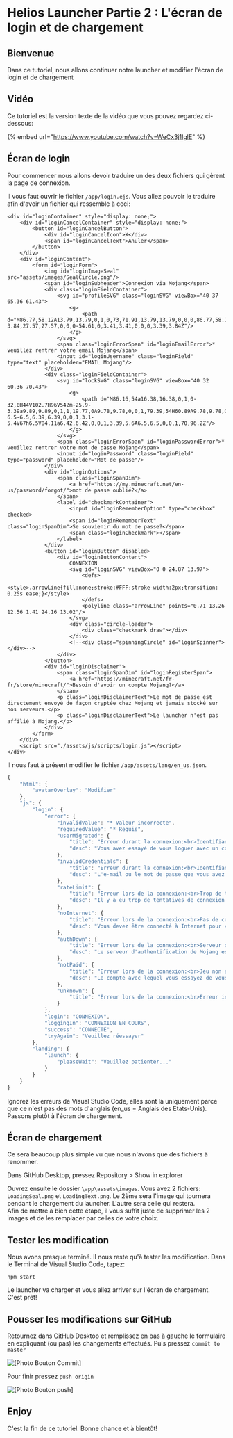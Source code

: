 # Helios Launcher Partie 2 : L'écran de login et de chargement

## Bienvenue

Dans ce tutoriel, nous allons continuer notre launcher et modifier l'écran de login et de chargement

## Vidéo

Ce tutoriel est la version texte de la vidéo que vous pouvez regardez ci-dessous:

{% embed url="https://www.youtube.com/watch?v=WeCx3j1IglE" %}

## Écran de login

Pour commencer nous allons devoir traduire un des deux fichiers qui gèrent la page de connexion.

Il vous faut ouvrir le fichier `/app/login.ejs`. Vous allez pouvoir le traduire afin d'avoir un fichier qui ressemble à ceci:

```markup
<div id="loginContainer" style="display: none;">
    <div id="loginCancelContainer" style="display: none;">
        <button id="loginCancelButton">
            <div id="loginCancelIcon">X</div>
            <span id="loginCancelText">Anuler</span>
        </button>
    </div>
    <div id="loginContent">
        <form id="loginForm">
            <img id="loginImageSeal" src="assets/images/SealCircle.png"/>
            <span id="loginSubheader">Connexion via Mojang</span>
            <div class="loginFieldContainer">
                <svg id="profileSVG" class="loginSVG" viewBox="40 37 65.36 61.43">
                    <g>
                        <path d="M86.77,58.12A13.79,13.79,0,1,0,73,71.91,13.79,13.79,0,0,0,86.77,58.12M97,103.67a3.41,3.41,0,0,0,3.39-3.84,27.57,27.57,0,0,0-54.61,0,3.41,3.41,0,0,0,3.39,3.84Z"/>
                    </g>
                </svg>
                <span class="loginErrorSpan" id="loginEmailError">* veuillez rentrer votre email Mojang</span>
                <input id="loginUsername" class="loginField" type="text" placeholder="EMAIL Mojang"/>
            </div>
            <div class="loginFieldContainer">
                <svg id="lockSVG" class="loginSVG" viewBox="40 32 60.36 70.43">
                    <g>
                        <path d="M86.16,54a16.38,16.38,0,1,0-32,0H44V102.7H96V54Zm-25.9-3.39a9.89,9.89,0,1,1,19.77,0A9.78,9.78,0,0,1,79.39,54H60.89A9.78,9.78,0,0,1,60.26,50.59ZM70,96.2a6.5,6.5,0,0,1-6.5-6.5,6.39,6.39,0,0,1,3.1-5.4V67h6.5V84.11a6.42,6.42,0,0,1,3.39,5.6A6.5,6.5,0,0,1,70,96.2Z"/>
                    </g>
                </svg>
                <span class="loginErrorSpan" id="loginPasswordError">* veuillez rentrer votre mot de passe Mojang</span>
                <input id="loginPassword" class="loginField" type="password" placeholder="Mot de passe"/>
            </div>
            <div id="loginOptions">
                <span class="loginSpanDim">
                    <a href="https://my.minecraft.net/en-us/password/forgot/">mot de passe oublié?</a>
                </span>
                <label id="checkmarkContainer">
                    <input id="loginRememberOption" type="checkbox" checked>
                    <span id="loginRememberText" class="loginSpanDim">Se souvienir du mot de passe?</span>
                    <span class="loginCheckmark"></span>
                </label>
            </div>
            <button id="loginButton" disabled>
                <div id="loginButtonContent">
                    CONNEXION
                    <svg id="loginSVG" viewBox="0 0 24.87 13.97">
                        <defs>
                            <style>.arrowLine{fill:none;stroke:#FFF;stroke-width:2px;transition: 0.25s ease;}</style>
                        </defs>
                        <polyline class="arrowLine" points="0.71 13.26 12.56 1.41 24.16 13.02"/>
                    </svg>
                    <div class="circle-loader">
                        <div class="checkmark draw"></div>
                    </div>
                    <!--<div class="spinningCircle" id="loginSpinner"></div>-->
                </div>
            </button>
            <div id="loginDisclaimer">
                <span class="loginSpanDim" id="loginRegisterSpan">
                    <a href="https://minecraft.net/fr-fr/store/minecraft/">Besoin d'avoir un compte Mojang?</a>
                </span>
                <p class="loginDisclaimerText">Le mot de passe est directement envoyé de façon cryptée chez Mojang et jamais stocké sur nos serveurs.</p>
                <p class="loginDisclaimerText">Le launcher n'est pas affilié à Mojang.</p>
            </div>
        </form>
    </div>
    <script src="./assets/js/scripts/login.js"></script>
</div>
```

Il nous faut à présent modifier le fichier `/app/assets/lang/en_us.json`.

```javascript
{
    "html": {
        "avatarOverlay": "Modifier"
    },
    "js": {
        "login": {
            "error": {
                "invalidValue": "* Valeur incorrecte",
                "requiredValue": "* Requis",
                "userMigrated": {
                    "title": "Erreur durant la connexion:<br>Identifiants invalides",
                    "desc": "Vous avez essayé de vous loguer avec un compte migré. Veuillez vous connecter avec l'email à la place du nom d'utilisateur."
                },
                "invalidCredentials": {
                    "title": "Erreur durant la connexion:<br>Identifiants invalides",
                    "desc": "L'e-mail ou le mot de passe que vous avez entré est incorrect. Veuillez réessayer."
                },
                "rateLimit": {
                    "title": "Erreur lors de la connexion:<br>Trop de tentatives",
                    "desc": "Il y a eu trop de tentatives de connexion avec ce compte récemment. Veuillez réessayer plus tard."
                },
                "noInternet": {
                    "title": "Erreur lors de la connexion:<br>Pas de connexion Internet",
                    "desc": "Vous devez être connecté à Internet pour vous connecter. Veuillez vous connecter et réessayer."
                },
                "authDown": {
                    "title": "Erreur lors de la connexion:<br>Serveur d'authentification hors ligne",
                    "desc": "Le serveur d'authentification de Mojang est actuellement hors ligne ou inaccessible. Veuillez patienter un peu et réessayer. Vous pouvez vérifier l'état du serveur sur <a href=\"https://help.mojang.com/\">le portail d'aide de Mojang</a>."
                },
                "notPaid": {
                    "title": "Erreur lors de la connexion:<br>Jeu non acheté",
                    "desc": "Le compte avec lequel vous essayez de vous connecter n'a pas acheté de copie de Minecraft.<br>Vous pouvez acheter une copie sur <a href=\"https://minecraft.net/\">Minecraft.net</a>."
                },
                "unknown": {
                    "title": "Erreur lors de la connexion:<br>Erreur inconnue"
                }
            },
            "login": "CONNEXION",
            "loggingIn": "CONNEXION EN COURS",
            "success": "CONNECTÉ",
            "tryAgain": "Veuillez réessayer"
        },
        "landing": {
            "launch": {
                "pleaseWait": "Veuillez patienter..."
            }
        }
    }
}
```

Ignorez les erreurs de Visual Studio Code, elles sont là uniquement parce que ce n'est pas des mots d'anglais \(en\_us = Anglais des États-Unis\). Passons plutôt à l'écran de chargement.

## Écran de chargement

Ce sera beaucoup plus simple vu que nous n'avons que des fichiers à renommer.

Dans GitHub Desktop, pressez Repository &gt; Show in explorer

Ouvrez ensuite le dossier `\app\assets\images`. Vous avez 2 fichiers: `LoadingSeal.png` et `LoadingText.png`. Le 2ème sera l'image qui tournera pendant le chargement du launcher. L'autre sera celle qui restera.  
Afin de mettre à bien cette étape, il vous suffit juste de supprimer les 2 images et de les remplacer par celles de votre choix.

## Tester les modification

Nous avons presque terminé. Il nous reste qu'à tester les modification. Dans le Terminal de Visual Studio Code, tapez:

```text
npm start
```

Le launcher va charger et vous allez arriver sur l'écran de chargement. C'est prêt!

## Pousser les modifications sur GitHub

Retournez dans GitHub Desktop et remplissez en bas à gauche le formulaire en expliquant \(ou pas\) les changements effectués. Puis pressez `commit to master`

![\[Photo Bouton Commit\]](.gitbook/assets/commit.jpg)

Pour finir pressez `push origin`

![\[Photo Bouton push\]](.gitbook/assets/push.jpg)

## Enjoy

C'est la fin de ce tutoriel. Bonne chance et à bientôt!



